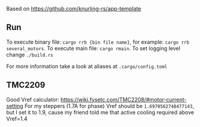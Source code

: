 Based on https://github.com/knurling-rs/app-template

## Run
To execute binary file: `cargo rrb {bin file name}`, for example: `cargo rrb several_motors`.
To execute main file: `cargo rmain`.
To set logging level change `./build.rs`

For more information take a look at aliases at `.cargo/config.toml`

## TMC2209

Good Vref calculator: https://wiki.fysetc.com/TMC2208/#motor-current-setting
For my steppers (1.7A for phase) Vref should be `1.6970562748477143`,
but I set it to 1.9, cause my friend told me that active cooling required above Vref=1.4

